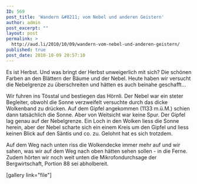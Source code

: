```yaml
---
ID: 569
post_title: 'Wandern &#8211; vom Nebel und anderen Geistern'
author: admin
post_excerpt: ""
layout: post
permalink: >
  http://aud.li/2010/10/09/wandern-vom-nebel-und-anderen-geistern/
published: true
post_date: 2010-10-09 20:57:10
---
```

Es ist Herbst. Und was bringt der Herbst unweigerlich mit sich? Die schönen Farben an den Blättern der Bäume und der Nebel. Heute haben wir versucht die Nebelgrenze zu überschreiten und hätten es auch beinahe geschafft...

Wir fuhren ins Tösstal und bestiegen das Hörnli. Der Nebel war ein steter Begleiter, obwohl die Sonne verzweifelt versuchte durch das dicke Wolkenband zu drücken. Auf dem Gipfel angekommen (1133 m.ü.M.) schien dann tatsächlich die Sonne. Aber von Weitsicht war keine Spur. Der Gipfel lag genau auf der Nebelgrenze. Ein Loch in den Wolken liess die Sonne herein, aber der Nebel scharte sich ein einem Kreis um den Gipfel und liess keinen Blick auf den Säntis und co. zu. Gelohnt hat es sich trotzdem.

Auf dem Weg nach unten riss die Wolkendecke immer mehr auf und wir sahen, was wir auf dem Weg nach oben hätten sehen sollen - in die Ferne. Zudem hörten wir noch weit unten die Mikrofondurchsage der Bergwirtschaft, Portion 88 sei abholbereit.

[gallery link="file"]